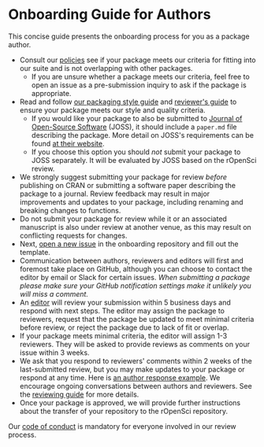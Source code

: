 # Onboarding Guide for Authors

<div class="summaryblock">
<p>This concise guide presents the onboarding process for you as a package author.</p>
</div>

-   Consult our [policies](#policies) see if your package meets our criteria for fitting into our suite and is not overlapping with other packages.
    -    If you are unsure whether a package meets our criteria, feel free to open an issue as a pre-submission inquiry to ask if the package is appropriate.
-   Read and follow [our packaging style guide](#building) and [reviewer's guide](#preparereview) to ensure your package meets our style and quality criteria.
    -   If you would like your package to also be submitted to
        [Journal of Open-Source Software](http://joss.theoj.org/) (JOSS), it should include a `paper.md` file describing the package. More detail on JOSS's requirements can be found [at their website](http://joss.theoj.org/about#author_guidelines).
    -   If you choose this option you should *not* submit your package to JOSS separately. It will be evaluated by JOSS based on the rOpenSci review.
-   We strongly suggest submitting your package for review _before_ publishing on CRAN or submitting a software paper describing the package to a journal. Review feedback may result in major improvements and updates to your package, including renaming and breaking changes to functions.
-   Do not submit your package for review while it or an associated manuscript is also under review at another venue, as this may result on conflicting requests for changes.
-   Next, [open a new issue](https://github.com/ropensci/onboarding/issues/new) in
the onboarding repository and fill out the template.
-   Communication between authors, reviewers and editors will first and foremost take place on GitHub, although you can choose to contact the editor by email or Slack for certain issues. *When submitting a package please make sure your GitHub notification settings make it unlikely you will miss a comment.*
-   An [editor](#editors) will review your submission within 5 business days and respond with next steps. The editor may assign the package to reviewers, request that the package be updated to meet minimal criteria before review, or reject the package due to lack of fit or overlap.
-   If your package meets minimal criteria, the editor will assign  1-3 reviewers. They will be asked to provide reviews as comments on your issue within 3 weeks.
-   We ask that you respond to reviewers' comments within 2 weeks of the last-submitted review, but you may make updates to your package or respond at any time. Here is [an author response example](https://github.com/ropensci/onboarding/issues/160#issuecomment-355043656).  We encourage ongoing conversations between authors and reviewers. See the [reviewing guide](reviewing_guide.md) for more details.
-   Once your package is approved, we will provide further instructions about the transfer of your repository to the rOpenSci repository.

Our [code of conduct](#code-of-conduct) is mandatory for everyone involved in our review process.
